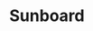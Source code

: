 ---
id: 8
image: "/assets/img/service/sunboard.png"
title: "Sunboard"
description: "There are many variations of passages of Lorem Ipsum available, but the majority have suffered. There are many variations"
link: "service-details.html"
---